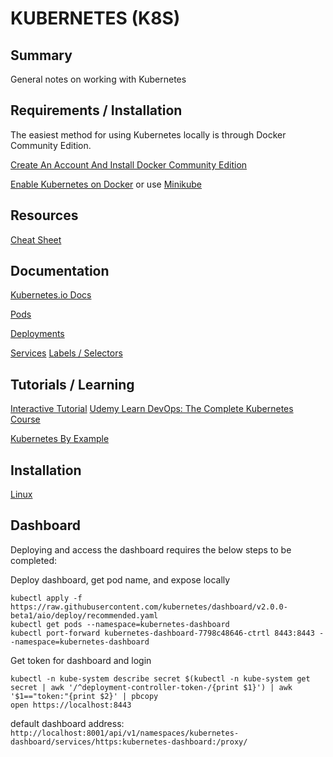 # KUBERNETES (K8S)

## Summary

General notes on working with Kubernetes

## Requirements / Installation

The easiest method for using Kubernetes locally is through Docker Community
Edition.

[Create An Account And Install Docker Community Edition](https://store.docker.com/editions/community/docker-ce-desktop-mac)

[Enable Kubernetes on Docker](https://docs.docker.com/docker-for-mac/#kubernetes)
or use [Minikube](https://github.com/kubernetes/minikube)

## Resources

[Cheat Sheet](https://kubernetes.io/docs/reference/kubectl/cheatsheet/)

## Documentation

[Kubernetes.io Docs](https://kubernetes.io/docs/home/?path=users&persona=app-developer&level=foundational)

[Pods](https://kubernetes.io/docs/concepts/workloads/pods/pod-overview/)

[Deployments](https://kubernetes.io/docs/concepts/workloads/controllers/deployment/)

[Services](https://kubernetes.io/docs/concepts/services-networking/service)
[Labels / Selectors](https://kubernetes.io/docs/concepts/overview/working-with-objects/labels/)

## Tutorials / Learning

[Interactive Tutorial](https://kubernetes.io/docs/tutorials/kubernetes-basics/expose/expose-interactive/)
[Udemy Learn DevOps: The Complete Kubernetes Course](https://www.udemy.com/learn-devops-the-complete-kubernetes-course/learn/v4/overview)

[Kubernetes By Example](http://kubernetesbyexample.com/)

## Installation

[Linux](https://kubernetes.io/docs/tasks/tools/install-kubectl/#install-kubectl-on-linux)

## Dashboard

Deploying and access the dashboard requires the below steps to be completed:

Deploy dashboard, get pod name, and expose locally

```console
kubectl apply -f https://raw.githubusercontent.com/kubernetes/dashboard/v2.0.0-beta1/aio/deploy/recommended.yaml
kubectl get pods --namespace=kubernetes-dashboard
kubectl port-forward kubernetes-dashboard-7798c48646-ctrtl 8443:8443 --namespace=kubernetes-dashboard
```

Get token for dashboard and login

```console
kubectl -n kube-system describe secret $(kubectl -n kube-system get secret | awk '/^deployment-controller-token-/{print $1}') | awk '$1=="token:"{print $2}' | pbcopy
open https://localhost:8443
```

default dashboard address: `http://localhost:8001/api/v1/namespaces/kubernetes-dashboard/services/https:kubernetes-dashboard:/proxy/`

